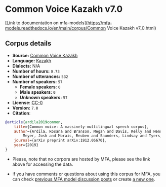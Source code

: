 
# Common Voice Kazakh v7.0

[Link to documentation on mfa-models](https://mfa-models.readthedocs.io/en/main/corpus/Common Voice Kazakh v7_0.html)

## Corpus details

- **Source:** [Common Voice Kazakh](https://voice.mozilla.org/en/datasets)
- **Language:** [Kazakh](https://en.wikipedia.org/wiki/Kazakh_language)
- **Dialects:** N/A
- **Number of hours:** `0.73`
- **Number of utterances:** `532`
- **Number of speakers:** `57`
  - **Female speakers:** `0`
  - **Male speakers:** `0`
  - **Unknown speakers:** `57`
- **License:** [CC-0](https://creativecommons.org/publicdomain/zero/1.0/)
- **Version:** `7.0`
- **Citation:**
```bibtex
@article{ardila2019common,
	title={Common voice: A massively-multilingual speech corpus},
	author={Ardila, Rosana and Branson, Megan and Davis, Kelly and Henretty, Michael and Kohler, Michael and
		Meyer, Josh and Morais, Reuben and Saunders, Lindsay and Tyers, Francis M and Weber, Gregor},
	journal={arXiv preprint arXiv:1912.06670},
	year={2019}
}

```

- Please, note that no corpora are hosted by MFA, please see the link above for accessing the data.

- If you have comments or questions about using this corpus for MFA, you can check [previous MFA model discussion posts](https://github.com/MontrealCorpusTools/mfa-models/discussions?discussions_q=Common+Voice+Kazakh+v7.0) or create [a new one](https://github.com/MontrealCorpusTools/mfa-models/discussions/new).
